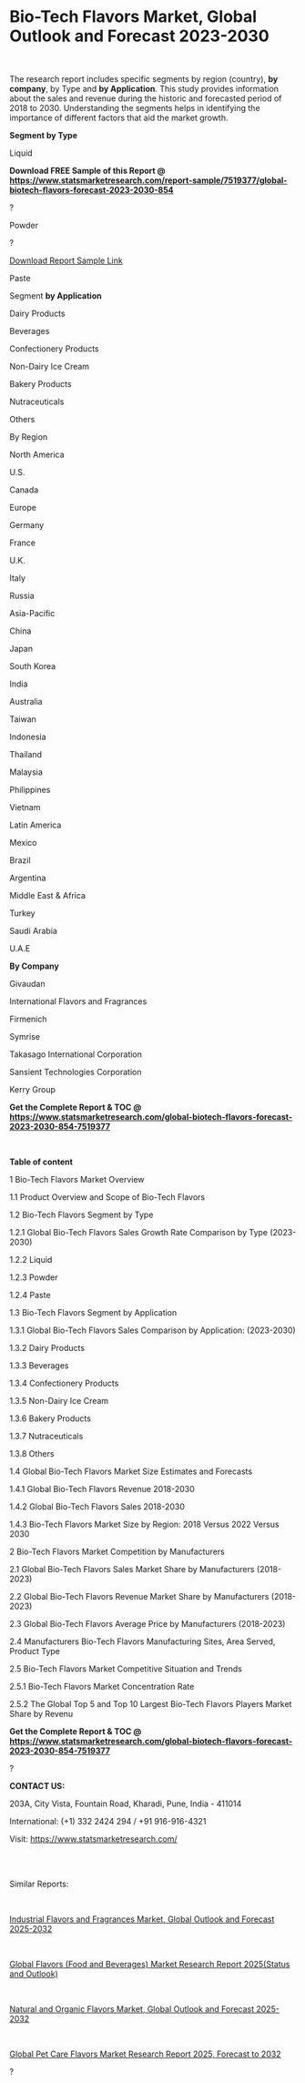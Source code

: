 <h1>Bio-Tech Flavors Market, Global Outlook and Forecast 2023-2030</h1><br/><p>The research report includes specific segments by region (country), <strong>by company</strong>, by Type and <strong>by Application</strong>. This study provides information about the sales and revenue during the historic and forecasted period of 2018 to 2030. Understanding the segments helps in identifying the importance of different factors that aid the market growth.</p>
 
 
 
 <p><strong>Segment by Type</strong></p>
 
 
 
 <p>Liquid</p>
 
 
 
 <div><b>Download FREE Sample of this Report @ <a href="https://www.statsmarketresearch.com/download-free-sample/7519377/global-biotech-flavors-forecast-2023-2030-854">https://www.statsmarketresearch.com/report-sample/7519377/global-biotech-flavors-forecast-2023-2030-854</a></b></div>
 
 
 
 <p>? </p>
 
 
 
 <p>Powder</p>
 
 
 
 <p>? </p>
 
 
 
 <p><a href="https://www.statsmarketresearch.com/download-free-sample/7519377/global-biotech-flavors-forecast-2023-2030-854">Download Report Sample Link</a></p>
 
 
 
 <p>Paste</p>
 
 
 
 <p>Segment <strong>by Application</strong></p>
 
 
 
 <p>Dairy Products</p>
 
 
 
 <p>Beverages</p>
 
 
 
 <p>Confectionery Products</p>
 
 
 
 <p>Non-Dairy Ice Cream</p>
 
 
 
 <p>Bakery Products</p>
 
 
 
 <p>Nutraceuticals</p>
 
 
 
 <p>Others</p>
 
 
 
 <p>By Region</p>
 
 
 
 <p>North America</p>
 
 
 
 <p>U.S.</p>
 
 
 
 <p>Canada</p>
 
 
 
 <p>Europe</p>
 
 
 
 <p>Germany</p>
 
 
 
 <p>France</p>
 
 
 
 <p>U.K.</p>
 
 
 
 <p>Italy</p>
 
 
 
 <p>Russia</p>
 
 
 
 <p>Asia-Pacific</p>
 
 
 
 <p>China</p>
 
 
 
 <p>Japan</p>
 
 
 
 <p>South Korea</p>
 
 
 
 <p>India</p>
 
 
 
 <p>Australia</p>
 
 
 
 <p>Taiwan</p>
 
 
 
 <p>Indonesia</p>
 
 
 
 <p>Thailand</p>
 
 
 
 <p>Malaysia</p>
 
 
 
 <p>Philippines</p>
 
 
 
 <p>Vietnam</p>
 
 
 
 <p>Latin America</p>
 
 
 
 <p>Mexico</p>
 
 
 
 <p>Brazil</p>
 
 
 
 <p>Argentina</p>
 
 
 
 <p>Middle East & Africa</p>
 
 
 
 <p>Turkey</p>
 
 
 
 <p>Saudi Arabia</p>
 
 
 
 <p>U.A.E</p>
 
 
 
 <p><strong>By Company</strong></p>
 
 
 
 <p>Givaudan</p>
 
 
 
 <p>International Flavors and Fragrances</p>
 
 
 
 <p>Firmenich</p>
 
 
 
 <p>Symrise</p>
 
 
 
 <p>Takasago International Corporation</p>
 
 
 
 <p>Sansient Technologies Corporation</p>
 
 
 
 <p>Kerry Group</p>
 
 
 
 <div><b>Get the Complete Report & TOC @ <a href="https://www.statsmarketresearch.com/global-biotech-flavors-forecast-2023-2030-854-7519377">https://www.statsmarketresearch.com/global-biotech-flavors-forecast-2023-2030-854-7519377</a></b></div>
 
 
 
 <p><br />
 
 <b>Table of content</b></p>
 
 
 
 <p>1 Bio-Tech Flavors Market Overview<br />
 
 1.1 Product Overview and Scope of Bio-Tech Flavors<br />
 
 1.2 Bio-Tech Flavors Segment by Type<br />
 
 1.2.1 Global Bio-Tech Flavors Sales Growth Rate Comparison by Type (2023-2030)<br />
 
 1.2.2 Liquid<br />
 
 1.2.3 Powder<br />
 
 1.2.4 Paste<br />
 
 1.3 Bio-Tech Flavors Segment by Application<br />
 
 1.3.1 Global Bio-Tech Flavors Sales Comparison by Application: (2023-2030)<br />
 
 1.3.2 Dairy Products<br />
 
 1.3.3 Beverages<br />
 
 1.3.4 Confectionery Products<br />
 
 1.3.5 Non-Dairy Ice Cream<br />
 
 1.3.6 Bakery Products<br />
 
 1.3.7 Nutraceuticals<br />
 
 1.3.8 Others<br />
 
 1.4 Global Bio-Tech Flavors Market Size Estimates and Forecasts<br />
 
 1.4.1 Global Bio-Tech Flavors Revenue 2018-2030<br />
 
 1.4.2 Global Bio-Tech Flavors Sales 2018-2030<br />
 
 1.4.3 Bio-Tech Flavors Market Size by Region: 2018 Versus 2022 Versus 2030<br />
 
 2 Bio-Tech Flavors Market Competition by Manufacturers<br />
 
 2.1 Global Bio-Tech Flavors Sales Market Share by Manufacturers (2018-2023)<br />
 
 2.2 Global Bio-Tech Flavors Revenue Market Share by Manufacturers (2018-2023)<br />
 
 2.3 Global Bio-Tech Flavors Average Price by Manufacturers (2018-2023)<br />
 
 2.4 Manufacturers Bio-Tech Flavors Manufacturing Sites, Area Served, Product Type<br />
 
 2.5 Bio-Tech Flavors Market Competitive Situation and Trends<br />
 
 2.5.1 Bio-Tech Flavors Market Concentration Rate<br />
 
 2.5.2 The Global Top 5 and Top 10 Largest Bio-Tech Flavors Players Market Share by Revenu</p>
 
 
 
 <div><b>Get the Complete Report & TOC @ <a href="https://www.statsmarketresearch.com/global-biotech-flavors-forecast-2023-2030-854-7519377">https://www.statsmarketresearch.com/global-biotech-flavors-forecast-2023-2030-854-7519377</a></b></div>
 
 
 
 <p>? </p>
 
 
 
 <p><b>CONTACT US:</b><br />
 
 203A, City Vista, Fountain Road, Kharadi, Pune, India - 411014<br />
 
 International: (+1) 332 2424 294 / +91 916-916-4321<br />
 
 Visit: <a href="https://www.statsmarketresearch.com/">https://www.statsmarketresearch.com/</a><br />
 
 <br />
 
 <br />
 
 Similar Reports:<br />
 
 <br />
 
 <a href="https://www.statsmarketresearch.com/global-industrial-flavors-fragrances-forecast-2025-2032-579-8035647">Industrial Flavors and Fragrances Market, Global Outlook and Forecast 2025-2032</a><br />
 
 <br />
 
 <a href="https://www.statsmarketresearch.com/global-flavors-2024-633-7894608">Global Flavors (Food and Beverages) Market Research Report 2025(Status and Outlook)</a><br />
 
 <br />
 
 <a href="https://www.statsmarketresearch.com/global-natural-organic-flavors-forecast-2025-2032-884-8028160">Natural and Organic Flavors Market, Global Outlook and Forecast 2025-2032</a><br />
 
 <br />
 
 <a href="https://www.statsmarketresearch.com/global-pet-care-flavors-2025-2032-401-8023510">Global Pet Care Flavors Market Research Report 2025, Forecast to 2032</a><br />
 
 ? </p>